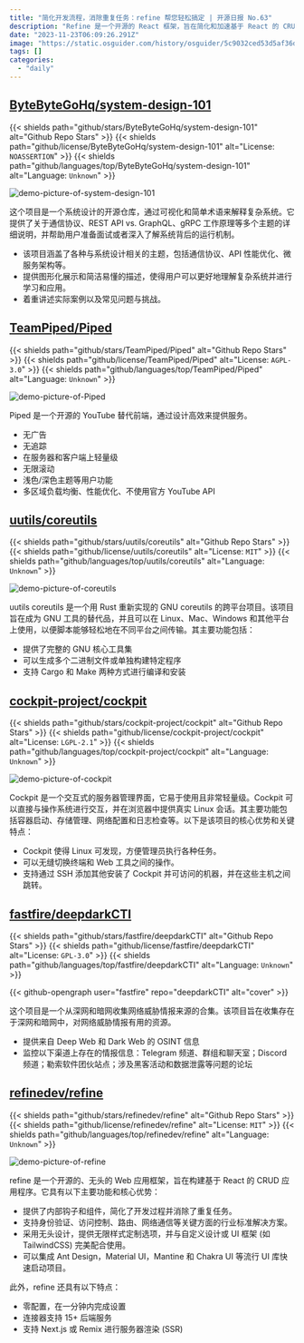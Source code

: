 ```yaml
---
title: "简化开发流程，消除重复任务：refine 帮您轻松搞定 | 开源日报 No.63"
description: "Refine 是一个开源的 React 框架，旨在简化和加速基于 React 的 CRUD 应用程序的开发，提供了无头设计、内部钩子和灵活的 UI 库集成。"
date: "2023-11-23T06:09:26.291Z"
image: "https://static.osguider.com/history/osguider/5c9032ced53d5af36d9fff7b2312acec.png"
tags: []
categories:
  - "daily"
---
```


## [ByteByteGoHq/system-design-101](https://github.com/ByteByteGoHq/system-design-101)

{{< shields path="github/stars/ByteByteGoHq/system-design-101" alt="Github Repo Stars" >}} {{< shields path="github/license/ByteByteGoHq/system-design-101" alt="License: `NOASSERTION`" >}} {{< shields path="github/languages/top/ByteByteGoHq/system-design-101" alt="Language: `Unknown`" >}}

![demo-picture-of-system-design-101](https://static.osguider.com/history/2023/7fb35da20a6b36895a9346d2446c5e7f.png)

这个项目是一个系统设计的开源仓库，通过可视化和简单术语来解释复杂系统。它提供了关于通信协议、REST API vs. GraphQL、gRPC 工作原理等多个主题的详细说明，并帮助用户准备面试或者深入了解系统背后的运行机制。

- 该项目涵盖了各种与系统设计相关的主题，包括通信协议、API 性能优化、微服务架构等。
- 提供图形化展示和简洁易懂的描述，使得用户可以更好地理解复杂系统并进行学习和应用。
- 着重讲述实际案例以及常见问题与挑战。

## [TeamPiped/Piped](https://github.com/TeamPiped/Piped)

{{< shields path="github/stars/TeamPiped/Piped" alt="Github Repo Stars" >}} {{< shields path="github/license/TeamPiped/Piped" alt="License: `AGPL-3.0`" >}} {{< shields path="github/languages/top/TeamPiped/Piped" alt="Language: `Unknown`" >}}

![demo-picture-of-Piped](https://static.osguider.com/history/osguider/4ac77f94a31d6c5ef69d3289ef0b2e07.png)

Piped 是一个开源的 YouTube 替代前端，通过设计高效来提供服务。

- 无广告
- 无追踪
- 在服务器和客户端上轻量级
- 无限滚动
- 浅色/深色主题等用户功能
- 多区域负载均衡、性能优化、不使用官方 YouTube API

## [uutils/coreutils](https://github.com/uutils/coreutils)

{{< shields path="github/stars/uutils/coreutils" alt="Github Repo Stars" >}} {{< shields path="github/license/uutils/coreutils" alt="License: `MIT`" >}} {{< shields path="github/languages/top/uutils/coreutils" alt="Language: `Unknown`" >}}

![demo-picture-of-coreutils](https://static.osguider.com/history/osguider/e5d10cc92463243dca86ea7fa9c5e7d8.png)

uutils coreutils 是一个用 Rust 重新实现的 GNU coreutils 的跨平台项目。该项目旨在成为 GNU 工具的替代品，并且可以在 Linux、Mac、Windows 和其他平台上使用，以便脚本能够轻松地在不同平台之间传输。其主要功能包括：

- 提供了完整的 GNU 核心工具集
- 可以生成多个二进制文件或单独构建特定程序
- 支持 Cargo 和 Make 两种方式进行编译和安装

## [cockpit-project/cockpit](https://github.com/cockpit-project/cockpit)

{{< shields path="github/stars/cockpit-project/cockpit" alt="Github Repo Stars" >}} {{< shields path="github/license/cockpit-project/cockpit" alt="License: `LGPL-2.1`" >}} {{< shields path="github/languages/top/cockpit-project/cockpit" alt="Language: `Unknown`" >}}

![demo-picture-of-cockpit](https://static.osguider.com/history/2023/3097d148e2ea43ac88d6f9f36fb1d0ec.png)

Cockpit 是一个交互式的服务器管理界面，它易于使用且非常轻量级。Cockpit 可以直接与操作系统进行交互，并在浏览器中提供真实 Linux 会话。其主要功能包括容器启动、存储管理、网络配置和日志检查等。以下是该项目的核心优势和关键特点：

- Cockpit 使得 Linux 可发现，方便管理员执行各种任务。
- 可以无缝切换终端和 Web 工具之间的操作。
- 支持通过 SSH 添加其他安装了 Cockpit 并可访问的机器，并在这些主机之间跳转。

## [fastfire/deepdarkCTI](https://github.com/fastfire/deepdarkCTI)

{{< shields path="github/stars/fastfire/deepdarkCTI" alt="Github Repo Stars" >}} {{< shields path="github/license/fastfire/deepdarkCTI" alt="License: `GPL-3.0`" >}} {{< shields path="github/languages/top/fastfire/deepdarkCTI" alt="Language: `Unknown`" >}}

{{< github-opengraph user="fastfire" repo="deepdarkCTI" alt="cover" >}}

这个项目是一个从深网和暗网收集网络威胁情报来源的合集。该项目旨在收集存在于深网和暗网中，对网络威胁情报有用的资源。

- 提供来自 Deep Web 和 Dark Web 的 OSINT 信息
- 监控以下渠道上存在的情报信息：Telegram 频道、群组和聊天室；Discord 频道；勒索软件团伙站点；涉及黑客活动和数据泄露等问题的论坛

## [refinedev/refine](https://github.com/refinedev/refine)

{{< shields path="github/stars/refinedev/refine" alt="Github Repo Stars" >}} {{< shields path="github/license/refinedev/refine" alt="License: `MIT`" >}} {{< shields path="github/languages/top/refinedev/refine" alt="Language: `Unknown`" >}}

![demo-picture-of-refine](https://static.osguider.com/history/osguider/0f1cfbcf639e071aa08df9f26eb28b1c.png)

refine 是一个开源的、无头的 Web 应用框架，旨在构建基于 React 的 CRUD 应用程序。它具有以下主要功能和核心优势：

- 提供了内部钩子和组件，简化了开发过程并消除了重复任务。
- 支持身份验证、访问控制、路由、网络通信等关键方面的行业标准解决方案。
- 采用无头设计，提供无限样式定制选项，并与自定义设计或 UI 框架 (如 TailwindCSS) 完美配合使用。
- 可以集成 Ant Design，Material UI，Mantine 和 Chakra UI 等流行 UI 库快速启动项目。

此外，refine 还具有以下特点：

- 零配置，在一分钟内完成设置
- 连接器支持 15+ 后端服务
- 支持 Next.js 或 Remix 进行服务器渲染 (SSR)
